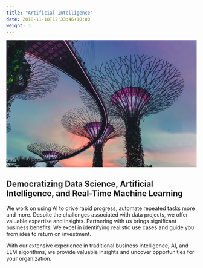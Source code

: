 ```yaml
---
title: "Artificial Intelligence"
date: 2018-11-18T12:33:46+10:00
weight: 3
---
```


![AI](/images/victor-c53HvA-blYQ-unsplash.jpg)

## Democratizing Data Science, Artificial Intelligence, and Real-Time Machine Learning

We work on using AI to drive rapid progress, automate repeated tasks more and more. Despite the challenges associated with data projects, we offer valuable expertise and insights. Partnering with us brings significant business benefits. We excel in identifying realistic use cases and guide you from idea to return on investment.

With our extensive experience in traditional business intelligence, AI, and LLM algorithms, we provide valuable insights and uncover opportunities for your organization.
